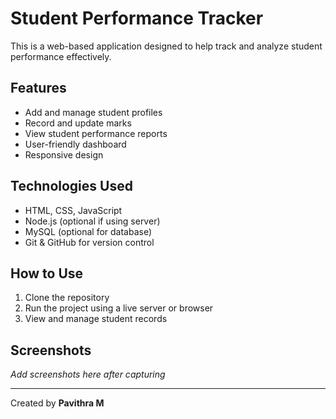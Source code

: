 # Student Performance Tracker

This is a web-based application designed to help track and analyze student performance effectively.

## Features
- Add and manage student profiles
- Record and update marks
- View student performance reports
- User-friendly dashboard
- Responsive design

## Technologies Used
- HTML, CSS, JavaScript
- Node.js (optional if using server)
- MySQL (optional for database)
- Git & GitHub for version control

## How to Use
1. Clone the repository
2. Run the project using a live server or browser
3. View and manage student records

## Screenshots
_Add screenshots here after capturing_

---

Created by **Pavithra M**
